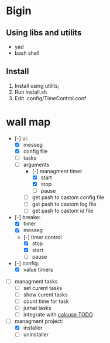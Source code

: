 # Bigin
## Using libs and utilits
- yad
- bash shell
## Install
1) Install using utilits;
1) Run install.sh
1) Edit .config/TimeControl.conf

# wall map
- [-] ui:
    - [x] messeg
    - [x] config file
    - [ ] tasks
    - [ ] arguments
        - [-] managment timer
            - [x] start
            - [x] stop
            - [ ] pause
        - [ ] get pash to castom config file
        - [ ] get pash to castom log file
        - [ ] get pash to castom id file
- [-] breake:
    - [x] timer
    - [x] messeg
    - [-] timer control
        - [x] stop
        - [x] start
        - [ ] pause
- [-] config:
    - [x] value timers
- [ ] managment tasks
    - [ ] set curent tasks
    - [ ] show curent tasks
    - [ ] count time for task
    - [ ] jurnal tasks
    - [ ] integrate with [calcuse TODO](~/.local/share/calcuse/todo)
- [ ] managment project:
    - [x] installer
    - [ ] uninstaller
